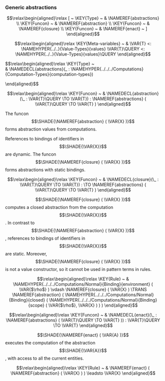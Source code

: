 ### Generic abstractions
               


$$\relax\begin{aligned}\relax
  [ ~ 
  \KEY{Type} ~ & \NAMEREF{abstractions} \\
  \KEY{Funcon} ~ & \NAMEREF{abstraction} \\
  \KEY{Funcon} ~ & \NAMEREF{closure} \\
  \KEY{Funcon} ~ & \NAMEREF{enact}
  ~ ]
\end{aligned}$$

$$\relax\begin{aligned}\relax
  \KEY{Meta-variables} ~ 
  & \VAR{T} <: \NAMEHYPER{../..}{Value-Types}{values} \VAR{T}\QUERY <: \NAMEHYPER{../..}{Value-Types}{values}\QUERY
\end{aligned}$$

$$\relax\begin{aligned}\relax
  \KEY{Type} ~  
  & \NAMEDECL{abstractions}(\_ : \NAMEHYPER{../../../Computations}{Computation-Types}{computation-types})  
  
\end{aligned}$$

$$\relax\begin{aligned}\relax
  \KEY{Funcon} ~ 
  & \NAMEDECL{abstraction}(\_ : \VAR{T}\QUERY \TO \VAR{T}) : \NAMEREF{abstractions}
                                                            ( \VAR{T}\QUERY \TO \VAR{T} )
\end{aligned}$$


  The funcon $$\SHADE{\NAMEREF{abstraction}
           ( \VAR{X} )}$$ forms abstraction values from computations.
  
  References to bindings of identifiers in $$\SHADE{\VAR{X}}$$ are dynamic.
  The funcon $$\SHADE{\NAMEREF{closure}
           ( \VAR{X} )}$$ forms abstractions with static bindings.


$$\relax\begin{aligned}\relax
  \KEY{Funcon} ~ 
  & \NAMEDECL{closure}(\_ : \VAR{T}\QUERY \TO \VAR{T}) :  \TO \NAMEREF{abstractions}
                                                                         ( \VAR{T}\QUERY \TO \VAR{T} )
\end{aligned}$$


  $$\SHADE{\NAMEREF{closure}
           ( \VAR{X} )}$$ computes a closed abstraction from the computation $$\SHADE{\VAR{X}}$$.
  In contrast to $$\SHADE{\NAMEREF{abstraction}
           ( \VAR{X} )}$$, references to bindings of identifiers
  in $$\SHADE{\VAR{X}}$$ are static. Moreover, $$\SHADE{\NAMEREF{closure}
           ( \VAR{X} )}$$ is not a value constructor,
  so it cannot be used in pattern terms in rules.


$$\relax\begin{aligned}\relax
  \KEY{Rule} ~ 
    & \NAMEHYPER{../../../Computations/Normal}{Binding}{environment} ( \VAR{$\rho$} ) \vdash \NAMEREF{closure}
                    ( \VAR{X} ) \TRANS 
        \NAMEREF{abstraction}
          ( \NAMEHYPER{../../../Computations/Normal}{Binding}{closed}
              ( \NAMEHYPER{../../../Computations/Normal}{Binding}{scope}
                  ( \VAR{$\rho$},     
                    \VAR{X} ) ) )
\end{aligned}$$

$$\relax\begin{aligned}\relax
  \KEY{Funcon} ~ 
  & \NAMEDECL{enact}(\_ : \NAMEREF{abstractions}
                                ( \VAR{T}\QUERY \TO \VAR{T} )) : \VAR{T}\QUERY \TO \VAR{T}
\end{aligned}$$


  $$\SHADE{\NAMEREF{enact}
           ( \VAR{A} )}$$ executes the computation of the abstraction $$\SHADE{\VAR{A}}$$,
  with access to all the current entities.


$$\relax\begin{aligned}\relax
  \KEY{Rule} ~ 
    & \NAMEREF{enact}
        ( \NAMEREF{abstraction}
            ( \VAR{X} ) ) \leadsto
        \VAR{X}
\end{aligned}$$



[Funcons-beta]: /CBS-beta/math/Funcons-beta
  "FUNCONS-BETA"
[Unstable-Funcons-beta]: /CBS-beta/math/Unstable-Funcons-beta
  "UNSTABLE-FUNCONS-BETA"
[Languages-beta]: /CBS-beta/math/Languages-beta
  "LANGUAGES-BETA"
[Unstable-Languages-beta]: /CBS-beta/math/Unstable-Languages-beta
  "UNSTABLE-LANGUAGES-BETA"
[CBS-beta]: /CBS-beta 
  "CBS-BETA"
